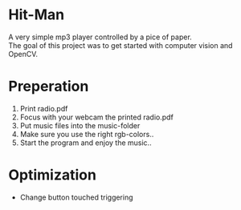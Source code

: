 # Hit-Man
A very simple mp3 player controlled by a pice of paper.  
The goal of this project was to get started with computer vision and OpenCV.

# Preperation
<ol>
<li>Print radio.pdf</li>
<li>Focus with your webcam the printed radio.pdf</li>
<li>Put music files into the music-folder</li>
<li>Make sure you use the right rgb-colors..</li>
<li>Start the program and enjoy the music..</li>
</ol>

# Optimization
+ Change button touched triggering

